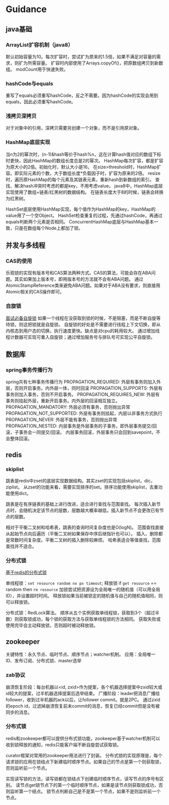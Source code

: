 # Guidance

## java基础

### ArrayList扩容机制（java8）
默认初始容量为10。每次扩容时，尝试扩为原来的1.5倍，如果不满足对容量的需求，则扩为所需容量。
扩容时内部使用了Arrays.copyOf()，把原数组拷贝到新数组。
modCount用于快速失败。

### hashCode与equals
重写了equals必须重写hashCode，反之不需要。因为hashCode的实现会用到equals，因此必须重写hashCode。

### 浅拷贝深拷贝
对于对象中的引用，深拷贝需要另创建一个对象，而不是引用原对象。

### HashMap底层实现
当n为2的幂次时，(n-1)&hash等价于hash%n，这在计算hash值对应的数组下标时更快，因此HashMap的数组长度总是2的幂次。
HashMap每次扩容，都是扩容为原大小的2倍。初始化时，默认大小是16。
在size>threshold时，HashMap扩容。即实际元素的个数，大于数组长度*负载因子时，扩容为原来的2倍。
resize时，遍历原HashMap的每个元素及其链表元素，重新hash到新数组的索引。
查找、解决hash冲突时考虑的都是key，不用考虑value。
java8中，HashMap底层实现使用了数组+链表/红黑树的数据结构。
在链表长度大于8的时候，链表会转换为红黑树。

HashSet底层使用HashMap实现，每个值作为HashMap的key，HashMap的value用了一个空Object。
HashSet检查重复的过程，先通过hashCode，再通过equals判断两个元素是否相同。
ConcurrentHashMap底层与HashMap基本一致，只是在数组每个Node上都加了锁。

## 并发与多线程

### CAS的使用
乐观锁的实现有版本号和CAS算法两种方式。CAS的算法，可能会存在ABA问题。其实如果加上版本号，即用版本号的方法就不会有ABA问题。
通过AtomicStampReference类来避免ABA问题。如果对于ABA没有要求，则直接用Atomic相关的CAS操作即可。

### 自旋锁
[面试必备自旋锁](https://zhuanlan.zhihu.com/p/40729293)
如果一个线程在没获取到锁的时候，不是阻塞，而是不断自旋等待锁，则这把锁就是自旋锁。
自旋锁的好处是不需要进行线程上下文切换，即从内核态到用户态的切换，执行速度更快。缺点是对cpu的耗用较大。
通过增加线程计数器可实现可重入自旋锁；通过增加服务号与排队号可实现公平自旋锁。

## 数据库

### spring事务传播行为
spring共有七种事务传播行为
PROPAGATION_REQUIRED: 外层有事务则加入外层，否则开启事务。内外层一体，同时回滚
PROPAGATION_SUPPORTS: 外层有事务则加入事务，否则不开启事务。
PROPAGATION_REQUIRES_NEW: 外层有事务则挂起外层，重新开启事务。内外层的回滚相互独立。
PROPAGATION_MANDATORY: 外层必须有事务，否则抛出异常
PROPAGATION_NOT_SUPPORTED: 外层有事务则挂起，内层以非事务方式执行
PROPAGATION_NEVER: 外层不能有事务，否则抛出异常
PROPAGATION_NESTED: 内层事务是外层事务的子事务，即外层事务提交/回滚，子事务会一同提交/回滚。
内层事务回滚，外层事务只会回到savepoint，不会整体回滚。

## redis

### skiplist
跳表是redis中zset的底层实现数据结构。其实zset的实现包括skiplist，dic，ziplist。
从zset的功能来看，需要实现排序的set。排序功能使用skiplist，去重功能使用dict。

跳表是在有序链表的基础上进行改进，适合进行查找与范围查找。
每次插入新节点时，会随机决定该节点的层数，层数越大概率越低。插入新节点不会更改已有节点的层数。

相对于平衡二叉树和哈希表，跳表的查询时间复杂度也是O(logN)。
范围查找直接从起始节点向后遍历（平衡二叉树如果保存中序后继指针也可以）。
插入、删除都是常数时间复杂度。平衡二叉树的插入删除较麻烦。
哈希表适合等值查找，范围查找并不适合。

### 分布式锁
[基于redis的分布式锁](https://zhuanlan.zhihu.com/p/40915772)

单线程锁：`set resource random nx px timeout`; 释放锁 if `get resource` == random then `rm resource`
加锁尝试把资源设为全局唯一的随机值（可以用全局ID），并设置超时时间。
释放锁如果当前被锁定的随机值与自己的随机值相同，则可以释放锁。

分布式锁：RedLock算法。
顺序从五个实例获取单线程锁，获取到3个（超过半数）则获取锁成功，每个锁的获取方法与获取单线程锁的方法相同。
获取失败或使用完毕会主动释放锁，否则超时被动释放锁。

## zookeeper
关键特性：永久节点、临时节点、顺序节点；watcher机制。
应用：全局唯一ID、发布订阅、分布式锁、master选举

### zab协议
崩溃恢复阶段：每台机器以<id, zxid>作为提案，各个机器选择提案中zxid较大或id较大的提案，过半机器选择提案后选举结束。
广播阶段：leader把消息广播给follower，收到过半机器的ack以后，让follower commit。就是2PC。
通过zxid的epoch id，过滤掉崩溃恢复前未commit的消息，恢复已经commit但是没有被同步的消息。

### 分布式锁
redis和zookeeper都可以提供分布式锁功能，zookeeper基于watcher机制可以收到锁释放的通知，redis只能客户端不断自旋尝试获取锁。

curator框架对常用的zookeeper用法进行了封装。
分布式锁的实现原理是，每个请求锁的应用在锁结点下新建临时顺序节点。如果自己的节点是第一个则获取锁，否则监听前一个节点。

实现读写锁的方法，读写锁都在锁结点下创建临时顺序节点，读写节点的序号有区别。
读节点get锁节点下的第一个临时顺序节点，如果是读节点则获取锁成功，否则监听第一个结点。
锁节点判断自己是不是第一个节点，如果不是则监听前一个节点。